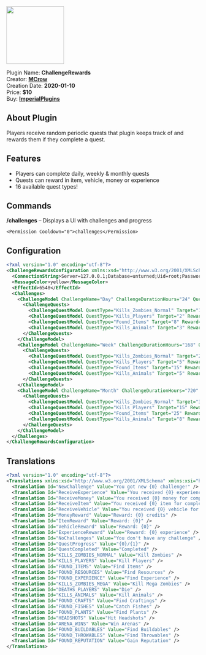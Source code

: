 <img src="/assets/images/ChallengeRewards.png" width="150" height="150" />

Plugin Name: **ChallengeRewards**  
Creator: [**MCrow**](steamcommunity.com/id/restoremonarchy)  
Creation Date: **2020-01-10**  
Price: **$10**  
Buy: [**ImperialPlugins**](https://imperialplugins.com/Products/ChallengeRewards)

## About Plugin
Players receive random periodic quests that plugin keeps track of and rewards them if they complete a quest.

## Features
* Players can complete daily, weekly & monthly quests
* Quests can reward in item, vehicle, money or experience
* 16 available quest types!

## Commands
**/challenges** – Displays a UI with challenges and progress
```
<Permission Cooldown="0">challenges</Permission>
```

## Configuration
```xml
<?xml version="1.0" encoding="utf-8"?>
<ChallengeRewardsConfiguration xmlns:xsd="http://www.w3.org/2001/XMLSchema" xmlns:xsi="http://www.w3.org/2001/XMLSchema-instance">
  <ConnectionString>Server=127.0.0.1;Database=unturned;Uid=root;Password=Password!123;</ConnectionString>
  <MessageColor>yellow</MessageColor>
  <EffectId>6548</EffectId>
  <Challenges>
    <ChallengeModel ChallengeName="Day" ChallengeDurationHours="24" QuestsAmount="3">
      <ChallengeQuests>
        <ChallengeQuestModel QuestType="Kills_Zombies_Normal" Target="10" Reward="EXPERIENCE_200" />
        <ChallengeQuestModel QuestType="Kills_Players" Target="2" Reward="ITEM_363" />
        <ChallengeQuestModel QuestType="Found_Items" Target="8" Reward="VEHICLE_93" />
        <ChallengeQuestModel QuestType="Kills_Animals" Target="3" Reward="ITEM_1364" />
      </ChallengeQuests>
    </ChallengeModel>
    <ChallengeModel ChallengeName="Week" ChallengeDurationHours="168" QuestsAmount="2">
      <ChallengeQuests>
        <ChallengeQuestModel QuestType="Kills_Zombies_Normal" Target="20" Reward="EXPERIENCE_200" />
        <ChallengeQuestModel QuestType="Kills_Players" Target="5" Reward="ITEM_363" />
        <ChallengeQuestModel QuestType="Found_Items" Target="15" Reward="VEHICLE_93" />
        <ChallengeQuestModel QuestType="Kills_Animals" Target="5" Reward="ITEM_1364" />
      </ChallengeQuests>
    </ChallengeModel>
    <ChallengeModel ChallengeName="Month" ChallengeDurationHours="720" QuestsAmount="1">
      <ChallengeQuests>
        <ChallengeQuestModel QuestType="Kills_Zombies_Normal" Target="30" Reward="EXPERIENCE_200" />
        <ChallengeQuestModel QuestType="Kills_Players" Target="15" Reward="ITEM_363" />
        <ChallengeQuestModel QuestType="Found_Items" Target="25" Reward="VEHICLE_93" />
        <ChallengeQuestModel QuestType="Kills_Animals" Target="8" Reward="ITEM_1364" />
      </ChallengeQuests>
    </ChallengeModel>
  </Challenges>
</ChallengeRewardsConfiguration>
```

## Translations
```xml
<?xml version="1.0" encoding="utf-8"?>
<Translations xmlns:xsd="http://www.w3.org/2001/XMLSchema" xmlns:xsi="http://www.w3.org/2001/XMLSchema-instance">
  <Translation Id="NewChallenge" Value="You got new {0} challenge!" />
  <Translation Id="ReceiveExperience" Value="You received {0} experience for completing quest!" />
  <Translation Id="ReceiveMoney" Value="You received {0} money for completing quest!" />
  <Translation Id="ReceiveItem" Value="You received {0} item for completing quest!" />
  <Translation Id="ReceiveVehicle" Value="You received {0} vehicle for completing quest!" />
  <Translation Id="MoneyReward" Value="Reward: {0} credits" />
  <Translation Id="ItemReward" Value="Reward: {0}" />
  <Translation Id="VehicleReward" Value="Reward: {0}" />
  <Translation Id="ExperienceReward" Value="Reward: {0} experience" />
  <Translation Id="NoChallenges" Value="You don't have any challenge" />
  <Translation Id="QuestProgress" Value="{0}/{1}" />
  <Translation Id="QuestCompleted" Value="Completed" />
  <Translation Id="KILLS_ZOMBIES_NORMAL" Value="Kill Zombies" />
  <Translation Id="KILLS_PLAYERS" Value="Kill Players" />
  <Translation Id="FOUND_ITEMS" Value="Find Items" />
  <Translation Id="FOUND_RESOURCES" Value="Find Resources" />
  <Translation Id="FOUND_EXPERIENCE" Value="Find Experience" />
  <Translation Id="KILLS_ZOMBIES_MEGA" Value="Kill Mega Zombies" />
  <Translation Id="DEATHS_PLAYERS" Value="Die" />
  <Translation Id="KILLS_ANIMALS" Value="Kill Animals" />
  <Translation Id="FOUND_CRAFTS" Value="Find Craftings" />
  <Translation Id="FOUND_FISHES" Value="Catch Fishes" />
  <Translation Id="FOUND_PLANTS" Value="Find Plants" />
  <Translation Id="HEADSHOTS" Value="Hit Headshots" />
  <Translation Id="ARENA_WINS" Value="Win Arenas" />
  <Translation Id="FOUND_BUILDABLES" Value="Find Buildables" />
  <Translation Id="FOUND_THROWABLES" Value="Find Throwables" />
  <Translation Id="FOUND_REPUTATION" Value="Gain Reputation" />
</Translations>
```